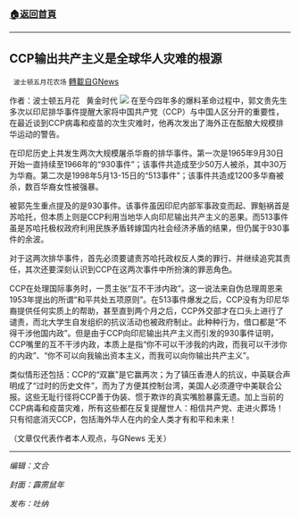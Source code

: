 ###  [:house:返回首頁](https://github.com/ourhimalayas/txt)
---


## CCP输出共产主义是全球华人灾难的根源
` 波士顿五月花农场` [轉載自GNews](https://gnews.org/zh-hans/1562970/)

作者：波士顿五月花   黄金时代
![](https://assets.gnews.org/wp-content/uploads/2021/09/CCP.20210929.jpg)
在至今四年多的爆料革命过程中，郭文贵先生多次以印尼排华事件提醒大家将中国共产党（CCP）与中国人区分开的重要性，在最近谈到CCP病毒和疫苗的次生灾难时，他再次发出了海外正在酝酿大规模排华运动的警告。

在印尼历史上共发生两次大规模屠杀华裔的排华事件。第一次是1965年9月30日开始一直持续至1966年的“930事件”；该事件共造成至少50万人被杀，其中30万为华裔。第二次是1998年5月13-15日的“513事件”；该事件共造成1200多华裔被杀，数百华裔女性被强暴。

被郭先生重点提及的是930事件。该事件虽因印尼内部军事政变而起、罪魁祸首是苏哈托，但本质上则是CCP利用当地华人向印尼输出共产主义的恶果。而513事件虽是苏哈托极权政府利用民族矛盾转嫁国内社会经济矛盾的结果，但仍属于930事件的余波。

对于这两次排华事件，首先必须要谴责苏哈托政权反人类的罪行、并继续追究其责任，其次还要深刻认识到CCP在这两次事件中所扮演的罪恶角色。

CCP在处理国际事务时，一贯主张“互不干涉内政”。这一说法来自伪总理周恩来1953年提出的所谓“和平共处五项原则”。在513事件爆发之后，CCP没有为印尼华裔提供任何实质上的帮助，甚至直到两个月之后，CCP外交部才在口头上进行了谴责，而北大学生自发组织的抗议活动也被政府制止。此种种行为，借口都是“不得干涉他国内政”。但是由于CCP向印尼输出共产主义而引发的930事件证明，CCP嘴里的互不干涉内政，本质上是指“你不可以干涉我的内政，而我可以干涉你的内政”、“你不可以向我输出资本主义，而我可以向你输出共产主义”。

类似情形还包括：CCP的“双赢”是它赢两次；为了镇压香港人的抗议，中英联合声明成了“过时的历史文件”，而为了方便其控制台湾，美国人必须遵守中美联合公报。这些无耻行径将CCP善于伪装、惯于欺诈的真实嘴脸暴露无遗。加上当前的CCP病毒和疫苗灾难，所有这些都在反复提醒世人：相信共产党、走进火葬场！只有彻底消灭CCP，包括海外华人在内的全人类才有和平和未来！

（文章仅代表作者本人观点，与GNews 无关）

* * *

*编辑：文合*

*封面：霹雳鼠年*

*发布：吐纳*
